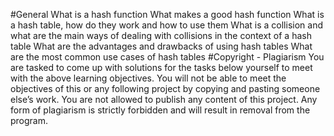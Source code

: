 #General What is a hash function What makes a good hash function What is a hash table, how do they work and how to use them What is a collision and what are the main ways of dealing with collisions in the context of a hash table What are the advantages and drawbacks of using hash tables What are the most common use cases of hash tables #Copyright - Plagiarism You are tasked to come up with solutions for the tasks below yourself to meet with the above learning objectives. You will not be able to meet the objectives of this or any following project by copying and pasting someone else’s work. You are not allowed to publish any content of this project. Any form of plagiarism is strictly forbidden and will result in removal from the program.
